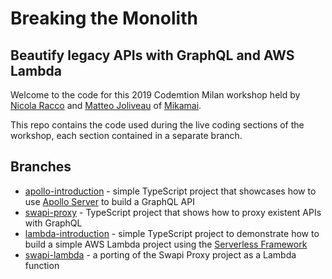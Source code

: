 # Breaking the Monolith

## Beautify legacy APIs with GraphQL and AWS Lambda

Welcome to the code for this 2019 Codemtion Milan workshop held by [Nicola Racco](https://github.com/nicolaracco) and [Matteo Joliveau](https://github.com/MatteoJoliveau) of [Mikamai](https://mikamai.com).

This repo contains the code used during the live coding sections of the workshop, each section contained in a separate branch.

## Branches

- [apollo-introduction]() - simple TypeScript project that showcases how to use [Apollo Server]() to build a GraphQL API
- [swapi-proxy]() - TypeScript project that shows how to proxy existent APIs with GraphQL
- [lambda-introduction]() - simple TypeScript project to demonstrate how to build a simple AWS Lambda project using the [Serverless Framework]()
- [swapi-lambda]() - a porting of the Swapi Proxy project as a Lambda function
